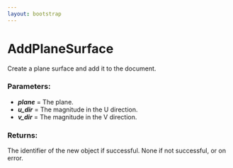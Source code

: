 ```yaml
---
layout: bootstrap
---
```


# AddPlaneSurface

Create a plane surface and add it to the document.
          

### Parameters:

- ***plane*** = The plane.
- ***u_dir*** = The magnitude in the U direction.
- ***v_dir*** = The magnitude in the V direction.
        

### Returns:


The identifier of the new object if successful.
None if not successful, or on error.
        


